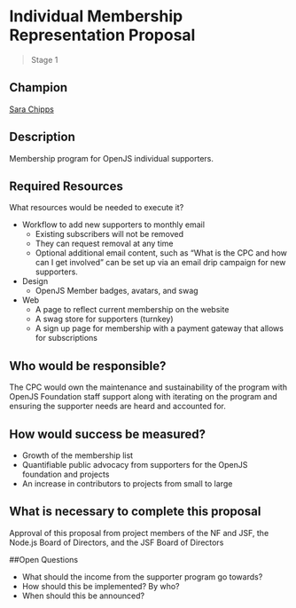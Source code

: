 # Individual Membership Representation Proposal
>  Stage 1

## Champion

[Sara Chipps](https://github.com/sarajo)
 
## Description

Membership program for OpenJS individual supporters. 

## Required Resources

What resources would be needed to execute it?
* Workflow to add new supporters to monthly email 
    * Existing subscribers will not be removed
    * They can request removal at any time
    * Optional additional email content, such as “What is the CPC and how can I get involved” can be set up via an email drip campaign for new supporters. 
* Design
    * OpenJS Member badges, avatars, and swag
* Web
    * A page to reflect current membership on the website
    * A swag store for supporters (turnkey)
    * A sign up page for membership with a payment gateway that allows for subscriptions

## Who would be responsible?

The CPC would own the maintenance and sustainability of the program with OpenJS Foundation staff support along with iterating on the program and ensuring the supporter needs are heard and accounted for. 

## How would success be measured?

* Growth of the membership list
* Quantifiable public advocacy from supporters for the OpenJS foundation and projects
* An increase in contributors to projects from small to large

## What is necessary to complete this proposal

Approval of this proposal from project members of the NF and JSF, the Node.js Board of Directors, and the JSF Board of Directors

##Open Questions

* What should the income from the supporter program go towards? 
* How should this be implemented? By who?
* When should this be announced? 



